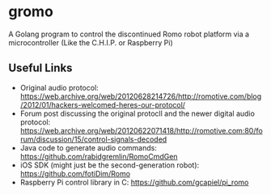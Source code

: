 # gromo
A Golang program to control the discontinued Romo robot platform via a microcontroller (Like the C.H.I.P. or Raspberry Pi)

## Useful Links

* Original audio protocol: https://web.archive.org/web/20120628214726/http://romotive.com/blog/2012/01/hackers-welcomed-heres-our-protocol/
* Forum post discussing the original protocll and the newer digital audio protocol: https://web.archive.org/web/20120622071418/http://romotive.com:80/forum/discussion/15/control-signals-decoded
* Java code to generate audio commands: https://github.com/rabidgremlin/RomoCmdGen
* iOS SDK (might just be the second-generation robot): https://github.com/fotiDim/Romo
* Raspberry Pi control library in C: https://github.com/gcapiel/pi_romo
